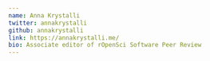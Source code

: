 ```yaml
---
name: Anna Krystalli
twitter: annakrystalli
github: annakrystalli
link: https://annakrystalli.me/
bio: Associate editor of rOpenSci Software Peer Review
---
```

